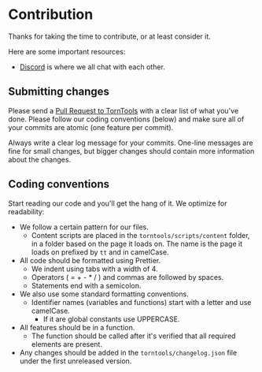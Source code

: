# Contribution

Thanks for taking the time to contribute, or at least consider it.

Here are some important resources:

* [Discord](https://discord.com/invite/ukyK6f6) is where we all chat with each other.

## Submitting changes

Please send a [Pull Request to TornTools](https://github.com/Mephiles/torntools_extension/pull/new/master) with a clear
list of what you've done. Please follow our coding conventions (below) and make sure all of your commits are atomic (one
feature per commit).

Always write a clear log message for your commits. One-line messages are fine for small changes, but bigger changes
should contain more information about the changes.

## Coding conventions

Start reading our code and you'll get the hang of it. We optimize for readability:

* We follow a certain pattern for our files.
    * Content scripts are placed in the `torntools/scripts/content` folder, in a folder based on the page it loads on.
      The name is the page it loads on prefixed by `tt` and in camelCase.
* All code should be formatted using Prettier.
    * We indent using tabs with a width of 4.
    * Operators ( = + - * / ) and commas are followed by spaces.
    * Statements end with a semicolon.
* We also use some standard formatting conventions.
    * Identifier names (variables and functions) start with a letter and use camelCase.
        * If it are global constants use UPPERCASE.
* All features should be in a function.
    * The function should be called after it's verified that all required elements are present.
* Any changes should be added in the `torntools/changelog.json` file under the first unreleased version.